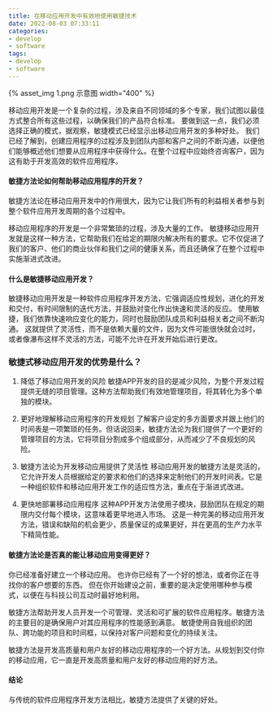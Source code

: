 ```yaml
---
title: 在移动应用开发中有效地使用敏捷技术
date: 2022-08-03 07:33:11
categories:
- develop
- software
tags:
- develop
- software
---
```


{% asset_img 1.png 示意图 width="400" %}

移动应用开发是一个复杂的过程，涉及来自不同领域的多个专家，我们试图以最佳方式整合所有这些过程，以确保我们的产品符合标准。
要做到这一点，我们必须选择正确的模式，据观察，敏捷模式已经显示出移动应用开发的多种好处。
我们已经了解到，创建应用程序的过程涉及到团队内部和客户之间的不断沟通，以便他们能够概述他们想要从应用程序中获得什么。在整个过程中应始终咨询客户，因为这有助于开发高效的软件应用程序。

<!--more-->

#### 敏捷方法论如何帮助移动应用程序的开发？
敏捷方法论在移动应用开发中的作用很大，因为它让我们所有的利益相关者参与到整个软件应用开发周期的各个过程中。

移动应用程序的开发是一个非常繁琐的过程，涉及大量的工作。
敏捷移动应用开发就是这样一种方法，它帮助我们在给定的期限内解决所有的要求。它不仅促进了我们的客户、他们的商业伙伴和我们之间的健康关系，而且还确保了在整个过程中实施渐进式改进。

#### 什么是敏捷移动应用开发？
敏捷移动应用开发是一种软件应用程序开发方法，它强调适应性规划，进化的开发和交付，有时间限制的迭代方法，并鼓励对变化作出快速和灵活的反应。
使用敏捷，我们依靠快速响应变化的能力，同时也鼓励团队成员和利益相关者之间不断沟通。
这就提供了灵活性，而不是依赖大量的文件，因为文件可能很快就会过时，或者像瀑布这样不灵活的方法，可能不允许在开发开始后进行更改。

### 敏捷式移动应用开发的优势是什么？
1. 降低了移动应用开发的风险
敏捷APP开发的目的是减少风险，为整个开发过程提供无缝的项目管理。这种方法帮助我们有效地管理项目，将其转化为多个单独的模块。

2. 更好地理解移动应用程序的开发规划
了解客户设定的多方面要求并跟上他们的时间表是一项繁琐的任务。但话说回来，敏捷方法论为我们提供了一个更好的管理项目的方法，它将项目分割成多个组成部分，从而减少了不良规划的风险。

3. 敏捷方法论为开发移动应用提供了灵活性
移动应用开发的敏捷方法是灵活的，它允许开发人员根据给定的要求和他们的选择来定制他们的开发时间表。它是一种组织软件和移动应用开发工作的适应性方法，重点在于渐进式改进。

4. 更快地部署移动应用程序
这种APP开发方法使用子模块，鼓励团队在规定的期限内交付每个模块，这意味着更早地进入市场。
这是一种完美的移动应用开发方法，错误和缺陷的机会更少，质量保证的成果更好，并在更高的生产力水平下精简性能。

#### 敏捷方法论是否真的能让移动应用变得更好？
你已经准备好建立一个移动应用。
也许你已经有了一个好的想法，或者你正在寻找你的客户想要的东西。
但在你开始建设之前，重要的是决定使用哪种参与模式，以便在与科技公司互动时最好地利用。

敏捷方法帮助开发人员开发一个可管理、灵活和可扩展的软件应用程序。敏捷方法的主要目的是确保用户对其应用程序的性能感到满意。
敏捷使用自我组织的团队、跨功能的项目和时间框，以保持对客户问题和变化的持续关注。

敏捷方法是开发高质量和用户友好的移动应用程序的一个好方法。从规划到交付你的移动应用，它一直是开发高质量和用户友好的移动应用的好方法。

#### 结论
与传统的软件应用程序开发方法相比，敏捷方法提供了关键的好处。

<!-- https://blog.geekyants.com/using-agile-effectively-in-mobile-app-development-fc6c80f59642 -->
